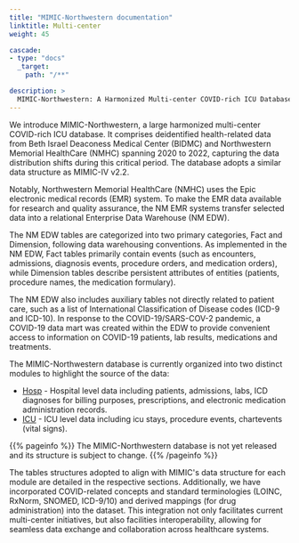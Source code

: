 ```yaml
---
title: "MIMIC-Northwestern documentation"
linktitle: Multi-center
weight: 45

cascade:
- type: "docs"
  _target:
    path: "/**"

description: >
  MIMIC-Northwestern: A Harmonized Multi-center COVID-rich ICU Database
---
```

We introduce MIMIC-Northwestern, a large harmonized multi-center COVID-rich ICU database. It  comprises deidentified health-related data from Beth Israel Deaconess Medical Center (BIDMC) and Northwestern Memorial HealthCare (NMHC) spanning 2020 to 2022, capturing the data distribution shifts during this critical period. The database adopts a similar data structure as MIMIC-IV v2.2.

Notably, Northwestern Memorial HealthCare (NMHC) uses the Epic electronic medical records (EMR) system. To make the EMR data available for research and quality assurance, the NM EMR systems transfer selected data into a relational Enterprise Data Warehouse (NM EDW). 

The NM EDW tables are categorized into two primary categories, Fact and Dimension, following data warehousing conventions. As implemented in the NM EDW, Fact tables primarily contain events (such as encounters, admissions, diagnosis events, procedure orders, and medication orders), while Dimension tables describe persistent attributes of entities (patients, procedure names, the medication formulary). 

The NM EDW also includes auxiliary tables not directly related to patient care, such as a list of International Classification of Disease codes (ICD-9 and ICD-10). In response to the COVID-19/SARS-COV-2 pandemic, a COVID-19 data mart was created within the EDW to provide convenient access to information on COVID-19 patients, lab results, medications and treatments.

The MIMIC-Northwestern database is currently organized into two distinct modules to highlight the source of the data:

- [Hosp](/docs/multi-center/modules/hosp/) - Hospital level data including patients, admissions, labs, ICD diagnoses for billing purposes, prescriptions, and electronic medication administration records.
- [ICU](/docs/multi-center/modules/icu/) - ICU level data including icu stays, procedure events, chartevents (vital signs). 

{{% pageinfo %}}
The MIMIC-Northwestern database is not yet released and its structure is subject to change.
{{% /pageinfo %}}

The tables structures adopted to align with MIMIC's data structure for each module are detailed in the respective sections. Additionally, we have incorporated COVID-related concepts and standard terminologies (LOINC, RxNorm, SNOMED, ICD-9/10) and derived mappings (for drug administration) into the dataset. This integration not only facilitates current multi-center initiatives, but also facilities interoperability, allowing for seamless data exchange and collaboration across healthcare systems.
